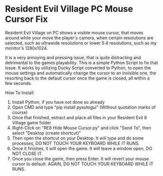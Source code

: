 # Resident Evil Village PC Mouse Cursor Fix
Resident Evil Village on PC shows a visible mouse cursor, that moves around while your move the player's camera, when certain resolutions are selected, such as ultrawide resolutions or lower 5:4 resolutions, such as my monitor's 1280x1024.



It is a very annoying and pressing issue, that is quite distracting and detrimental to the games playability. This is a simple Python Script to fix that issue. It works by utilizing Ducky Script converted to Python, to open the mouse settings and automatically change the cursor to an invisible one, the resorting back to the default cursor once the game is closed, all within a few seconds.

How To Install:
1. Install Python, if you have not done so already
2. Open CMD and type "pip install pyautogui" (Without quotation marks of course)
3. Once that finished, extract and place all files in your Resident Evil 8 Village game folder
4. Right-Click on "RE8 Hide Mouse Cursor.py" and click "Send To", then select "Desktop (create shortcut)"
5. Then open the shortcut on your Desktop. It will type and do some processes, DO NOT TOUCH YOUR KEYBOARD WHILE IT RUNS.
6. Once it finishes, it will open the game. It will leave a window open, DO NOT CLOSE IT.
7. Once you close the game, then press Enter. It will revert your mouse cursor to default. AGAIN, DO NOT TOUCH YOUR KEYBOARD WHILE IT RUNS.

